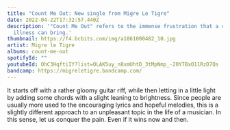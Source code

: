 ```yaml
---
title: "Count Me Out: New single from Migre Le Tigre"
date: 2022-04-22T17:32:57.440Z
description: '"Count Me Out" refers to the immense frustration that a chronic
  illness can bring.'
thumbnail: https://f4.bcbits.com/img/a1861000482_10.jpg
artist: Migre le Tigre
albums: count-me-out
spotifyId: ""
youtubeId: OhC3HqftiIY?list=OLAK5uy_n8xmUhtD_3tMpNmp_-20Y7BxO11RzD7Qs
bandcamp: https://migreletigre.bandcamp.com/
---
```

It starts off with a rather gloomy guitar riff, while then letting in a little light by adding some chords with a slight leaning to brightness. Since people are usually more used to the encouraging lyrics and hopeful melodies, this is a slightly different approach to an unpleasant topic in the life of a musician. In this sense, let us conquer the pain. Even if it wins now and then.